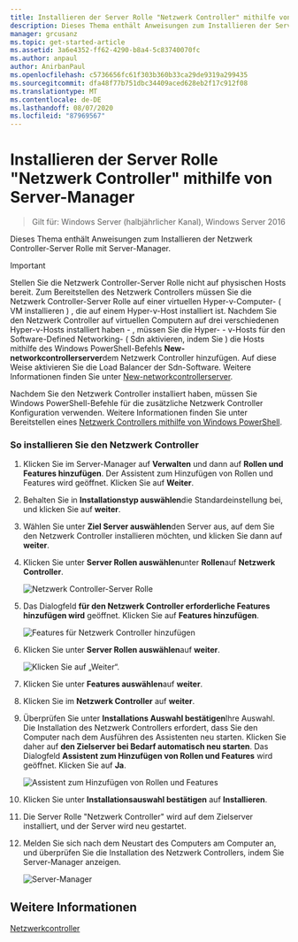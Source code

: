 ```yaml
---
title: Installieren der Server Rolle "Netzwerk Controller" mithilfe von Server-Manager
description: Dieses Thema enthält Anweisungen zum Installieren der Server Rolle "Netzwerk Controller" mithilfe von Server-Manager in Windows Server 2016.
manager: grcusanz
ms.topic: get-started-article
ms.assetid: 3a6e4352-ff62-4290-b8a4-5c83740070fc
ms.author: anpaul
author: AnirbanPaul
ms.openlocfilehash: c5736656fc61f303b360b33ca29de9319a299435
ms.sourcegitcommit: dfa48f77b751dbc34409aced628eb2f17c912f08
ms.translationtype: MT
ms.contentlocale: de-DE
ms.lasthandoff: 08/07/2020
ms.locfileid: "87969567"
---
```

# <a name="install-the-network-controller-server-role-using-server-manager"></a>Installieren der Server Rolle "Netzwerk Controller" mithilfe von Server-Manager

>Gilt für: Windows Server (halbjährlicher Kanal), Windows Server 2016

Dieses Thema enthält Anweisungen zum Installieren der Netzwerk Controller-Server Rolle mit Server-Manager.

>[!IMPORTANT]
>Stellen Sie die Netzwerk Controller-Server Rolle nicht auf physischen Hosts bereit. Zum Bereitstellen des Netzwerk Controllers müssen Sie die Netzwerk Controller-Server Rolle auf einer virtuellen Hyper-v-Computer- \( VM installieren \) , die auf einem Hyper-v-Host installiert ist. Nachdem Sie den Netzwerk Controller auf virtuellen Computern auf drei verschiedenen Hyper-v-Hosts installiert haben \- , müssen Sie die Hyper- \- v-Hosts für den Software-Defined Networking- \( Sdn aktivieren, indem Sie \) die Hosts mithilfe des Windows PowerShell-Befehls **New-networkcontrollerserver**dem Netzwerk Controller hinzufügen. Auf diese Weise aktivieren Sie die Load Balancer der Sdn-Software. Weitere Informationen finden Sie unter [New-networkcontrollerserver](https://technet.microsoft.com/itpro/powershell/windows/network-controller/new-networkcontrollerserver).

Nachdem Sie den Netzwerk Controller installiert haben, müssen Sie Windows PowerShell-Befehle für die zusätzliche Netzwerk Controller Konfiguration verwenden. Weitere Informationen finden Sie unter Bereitstellen eines [Netzwerk Controllers mithilfe von Windows PowerShell](../../deploy/Deploy-Network-Controller-using-Windows-PowerShell.md).

### <a name="to-install-network-controller"></a>So installieren Sie den Netzwerk Controller

1.  Klicken Sie im Server-Manager auf **Verwalten** und dann auf **Rollen und Features hinzufügen**. Der Assistent zum Hinzufügen von Rollen und Features wird geöffnet. Klicken Sie auf **Weiter**.

2.  Behalten Sie in **Installationstyp auswählen**die Standardeinstellung bei, und klicken Sie auf **weiter**.

3.  Wählen Sie unter **Ziel Server auswählen**den Server aus, auf dem Sie den Netzwerk Controller installieren möchten, und klicken Sie dann auf **weiter**.

4.  Klicken Sie unter **Server Rollen auswählen**unter **Rollen**auf **Netzwerk Controller**.

    ![Netzwerk Controller-Server Rolle](../../../media/Install-the-Network-Controller-server-role-using-Server-Manager/netc_install_07.jpg)

5.  Das Dialogfeld **für den Netzwerk Controller erforderliche Features hinzufügen wird** geöffnet. Klicken Sie auf **Features hinzufügen**.

    ![Features für Netzwerk Controller hinzufügen](../../../media/Install-the-Network-Controller-server-role-using-Server-Manager/netc_install_06.jpg)

6.  Klicken Sie unter **Server Rollen auswählen**auf **weiter**.

    ![Klicken Sie auf „Weiter“.](../../../media/Install-the-Network-Controller-server-role-using-Server-Manager/netc_install_07.jpg)

7.  Klicken Sie unter **Features auswählen**auf **weiter**.

8.  Klicken Sie im **Netzwerk Controller** auf **weiter**.

9. Überprüfen Sie unter **Installations Auswahl bestätigen**Ihre Auswahl. Die Installation des Netzwerk Controllers erfordert, dass Sie den Computer nach dem Ausführen des Assistenten neu starten. Klicken Sie daher auf **den Zielserver bei Bedarf automatisch neu starten**. Das Dialogfeld **Assistent zum Hinzufügen von Rollen und Features** wird geöffnet. Klicken Sie auf **Ja**.

    ![Assistent zum Hinzufügen von Rollen und Features](../../../media/Install-the-Network-Controller-server-role-using-Server-Manager/netc_install_11.jpg)

10. Klicken Sie unter **Installationsauswahl bestätigen** auf **Installieren**.

11. Die Server Rolle "Netzwerk Controller" wird auf dem Zielserver installiert, und der Server wird neu gestartet.

12. Melden Sie sich nach dem Neustart des Computers am Computer an, und überprüfen Sie die Installation des Netzwerk Controllers, indem Sie Server-Manager anzeigen.

    ![Server-Manager](../../../media/Install-the-Network-Controller-server-role-using-Server-Manager/nc_013.jpg)

## <a name="see-also"></a>Weitere Informationen
[Netzwerkcontroller](Network-Controller.md)



